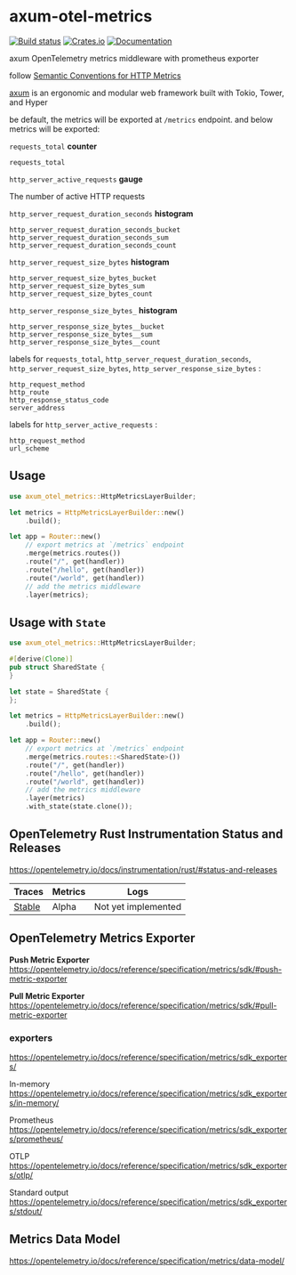 # axum-otel-metrics

[![Build status](https://github.com/ttys3/axum-otel-metrics/actions/workflows/rust.yml/badge.svg?branch=main)](https://github.com/ttys3/axum-otel-metrics/actions/workflows/rust.yml)
[![Crates.io](https://img.shields.io/crates/v/axum-otel-metrics)](https://crates.io/crates/axum-otel-metrics)
[![Documentation](https://docs.rs/axum-otel-metrics/badge.svg)](https://docs.rs/axum-otel-metrics)

axum OpenTelemetry metrics middleware with prometheus exporter

follow [Semantic Conventions for HTTP Metrics](https://github.com/open-telemetry/semantic-conventions/blob/main/docs/http/http-metrics.md)

[axum](https://github.com/tokio-rs/axum) is an ergonomic and modular web framework built with Tokio, Tower, and Hyper

be default, the metrics will be exported at `/metrics` endpoint.
and below metrics will be exported:


`requests_total` **counter**

```
requests_total
```

`http_server_active_requests` **gauge**

The number of active HTTP requests

`http_server_request_duration_seconds` **histogram**
```
http_server_request_duration_seconds_bucket
http_server_request_duration_seconds_sum
http_server_request_duration_seconds_count
```

`http_server_request_size_bytes` **histogram**
```
http_server_request_size_bytes_bucket
http_server_request_size_bytes_sum
http_server_request_size_bytes_count
```

`http_server_response_size_bytes_` **histogram**
```
http_server_response_size_bytes__bucket
http_server_response_size_bytes__sum
http_server_response_size_bytes__count
```

labels for `requests_total`,
`http_server_request_duration_seconds`, `http_server_request_size_bytes`,
`http_server_response_size_bytes` :

```
http_request_method
http_route
http_response_status_code
server_address
```

labels for `http_server_active_requests` :

```
http_request_method
url_scheme
```


## Usage

```rust
use axum_otel_metrics::HttpMetricsLayerBuilder;

let metrics = HttpMetricsLayerBuilder::new()
    .build();

let app = Router::new()
    // export metrics at `/metrics` endpoint
    .merge(metrics.routes())
    .route("/", get(handler))
    .route("/hello", get(handler))
    .route("/world", get(handler))
    // add the metrics middleware
    .layer(metrics);
```

## Usage with `State`

```rust
use axum_otel_metrics::HttpMetricsLayerBuilder;

#[derive(Clone)]
pub struct SharedState {
}

let state = SharedState {
};

let metrics = HttpMetricsLayerBuilder::new()
    .build();

let app = Router::new()
    // export metrics at `/metrics` endpoint
    .merge(metrics.routes::<SharedState>())
    .route("/", get(handler))
    .route("/hello", get(handler))
    .route("/world", get(handler))
    // add the metrics middleware
    .layer(metrics)
    .with_state(state.clone());
```

## OpenTelemetry Rust Instrumentation Status and Releases

https://opentelemetry.io/docs/instrumentation/rust/#status-and-releases

| Traces                                                                                           | Metrics | Logs                |
|--------------------------------------------------------------------------------------------------|---------|---------------------|
| [Stable](https://opentelemetry.io/docs/reference/specification/versioning-and-stability/#stable) | Alpha   | Not yet implemented |

## OpenTelemetry Metrics Exporter

**Push Metric Exporter** https://opentelemetry.io/docs/reference/specification/metrics/sdk/#push-metric-exporter

**Pull Metric Exporter** https://opentelemetry.io/docs/reference/specification/metrics/sdk/#pull-metric-exporter


### exporters

https://opentelemetry.io/docs/reference/specification/metrics/sdk_exporters/

In-memory https://opentelemetry.io/docs/reference/specification/metrics/sdk_exporters/in-memory/

Prometheus https://opentelemetry.io/docs/reference/specification/metrics/sdk_exporters/prometheus/

OTLP https://opentelemetry.io/docs/reference/specification/metrics/sdk_exporters/otlp/

Standard output https://opentelemetry.io/docs/reference/specification/metrics/sdk_exporters/stdout/

## Metrics Data Model

https://opentelemetry.io/docs/reference/specification/metrics/data-model/
